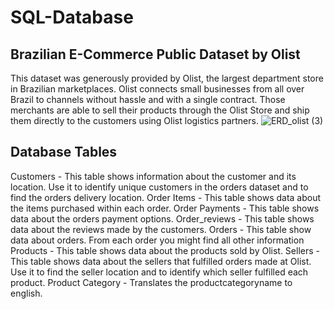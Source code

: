 # SQL-Database
## Brazilian E-Commerce Public Dataset by Olist

This dataset was generously provided by Olist, the largest department store in Brazilian marketplaces. Olist connects small businesses from all over Brazil to channels without hassle and with a single contract. Those merchants are able to sell their products through the Olist Store and ship them directly to the customers using Olist logistics partners.
![ERD_olist (3)](https://user-images.githubusercontent.com/72763859/103566665-5b46ef80-4efd-11eb-96a1-5733fa3b799e.png)

## Database Tables
Customers - This table shows information about the customer and its location. Use it to identify unique customers in the orders dataset and to find the orders delivery location.
Order Items - This table shows data about the items purchased within each order.
Order Payments - This table shows data about the orders payment options.
Order_reviews - This table shows data about the reviews made by the customers.
Orders - This table show data about orders. From each order you might find all other information
Products - This table shows data about the products sold by Olist.
Sellers - This table shows data about the sellers that fulfilled orders made at Olist. Use it to find the seller location and to identify which seller fulfilled each product.
Product Category - Translates the productcategoryname to english.


